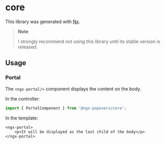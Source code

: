 # core

This library was generated with [Nx](https://nx.dev).

> **Note**
>
> I strongly recommend not using this library until its stable version is released.


## Usage

### Portal

The `<ngx-portal/>` component displays the content on the body.

In the controller:

```typescript
import { PortalComponent } from '@ngx-popovers/core';
```
In the template:

```angular2html
<ngx-portal>
    <p>It will be displayed as the last child of the body</p>
</ngx-portal>
```
